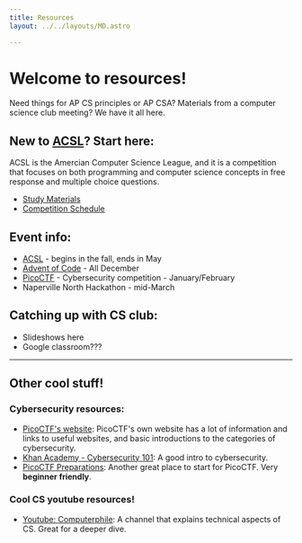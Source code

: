 ```yaml
---
title: Resources
layout: ../../layouts/MD.astro

---
```


# Welcome to resources!
Need things for AP CS principles or AP CSA? Materials from a computer science club meeting? We have it all here.

## New to [ACSL](https://www.acsl.org/)? Start here:
ACSL is the Amercian Computer Science League, and it is a competition that focuses on both programming and computer science concepts in free response and multiple choice questions.

- [Study Materials](https://www.acsl.org/get-started/study-materials)
- [Competition Schedule](https://www.acsl.org/get-started/schedule)

## Event info:
- [ACSL](https://www.acsl.org/) - begins in the fall, ends in May
- [Advent of Code](https://adventofcode.com/) - All December
- [PicoCTF](https://picoctf.org/) - Cybersecurity competition - January/February
- Naperville North Hackathon - mid-March

## Catching up with CS club:
- Slideshows here
- Google classroom???   

---

## Other cool stuff!

### Cybersecurity resources:
- [PicoCTF's website](https://picoctf.org/resources): PicoCTF's own website has a lot of information and links to useful websites, and basic introductions to the categories of cybersecurity.
- [Khan Academy - Cybersecurity 101](https://www.khanacademy.org/partner-content/nova/nova-labs-topic/cyber/v/cybersecurity-101): A good intro to cybersecurity.
- [PicoCTF Preparations](https://adamdoupe.com/blog/2013/04/10/picoctf-preparations/): Another great place to start for PicoCTF. Very **beginner friendly**.


### Cool CS youtube resources!
- [Youtube: Computerphile](https://www.youtube.com/user/computerphile): A channel that explains technical aspects of CS. Great for a deeper dive.
